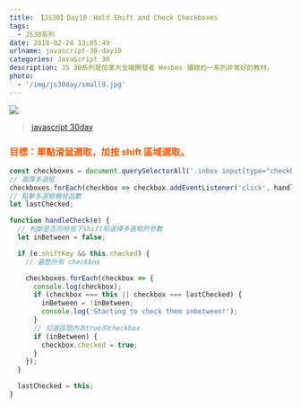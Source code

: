```yaml
---
title: 【JS30】Day10：Hold Shift and Check Checkboxes
tags:
  - JS30系列
date: 2018-02-24 13:05:49
urlname: javascript-30-day10
categories: JavaScript 30
description: JS 30系列是加拿大全端開發者 Wesbos 攝錄的一系列非常好的教材。
photo:
  - '/img/js30day/small9.jpg'
---
```


![](/img/js30day/small.jpg)

> [javascript 30day](https://javascript30.com/)

<!-- more -->

### <span style="color:#ff5900">目標：單點滑鼠選取，加按 shift 區域選取。</span>

```js
const checkboxes = document.querySelectorAll('.inbox input[type="checkbox"]');
// 選擇多選框
checkboxes.forEach(checkbox => checkbox.addEventListener('click', handleCheck));
// 點擊多選框觸發函數
let lastChecked;

function handleCheck(e) {
  // 判斷是否同時按下shift和選擇多選框的參數
  let inBetween = false;

  if (e.shiftKey && this.checked) {
    // 遍歷所有 checkbox

    checkboxes.forEach(checkbox => {
      console.log(checkbox);
      if (checkbox === this || checkbox === lastChecked) {
        inBetween = !inBetween;
        console.log('Starting to check them inbetween!');
      }
      // 勾選區間內為true的checkbox
      if (inBetween) {
        checkbox.checked = true;
      }
    });
  }

  lastChecked = this;
}
```

